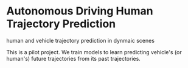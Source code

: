 # Autonomous Driving Human Trajectory Prediction
human and vehicle trajectory prediction in dynmaic scenes

This is a pilot project. We train models to learn predicting vehicle's (or human's) future trajectories from its past trajectories.
